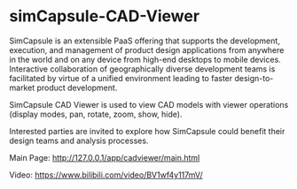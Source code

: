 # simCapsule-CAD-Viewer

SimCapsule is an extensible PaaS offering that supports the development, execution, and management of product design applications from anywhere in the world and on any device from high-end desktops to mobile devices. Interactive collaboration of geographically diverse development teams is facilitated by virtue of a unified environment leading to faster design-to-market product development.

SimCapsule CAD Viewer is used to view CAD models with viewer operations (display modes, pan, rotate, zoom, show, hide).

Interested parties are invited to explore how SimCapsule could benefit their design teams and analysis processes.

Main Page: http://127.0.0.1/app/cadviewer/main.html

Video: https://www.bilibili.com/video/BV1wf4y117mV/
